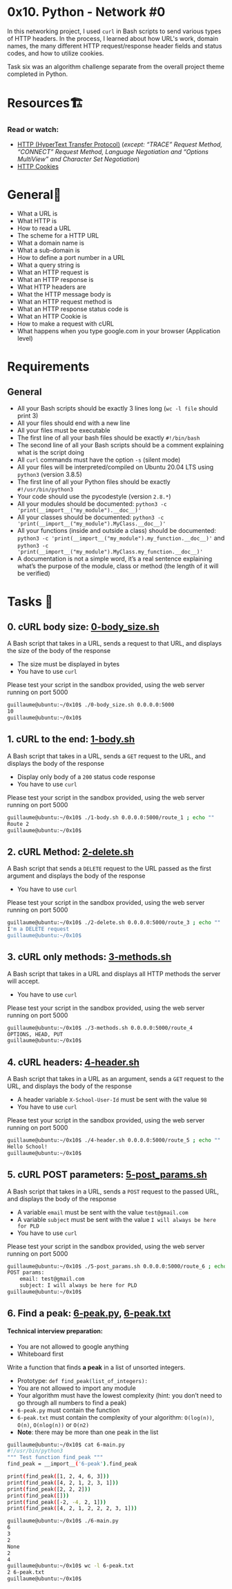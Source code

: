 # 0x10. Python - Network #0
In this networking project, I used `curl` in Bash scripts to send various types of HTTP headers. In the process, I learned about how URL's work, domain names, the many different HTTP request/response header fields and status codes, and how to utilize cookies.

Task six was an algorithm challenge separate from the overall project theme completed in Python.

# Resources🏗️
### Read or watch:
* [HTTP (HyperText Transfer Protocol)](https://www3.ntu.edu.sg/home/ehchua/programming/webprogramming/HTTP_Basics.html) (_except: “TRACE” Request Method, “CONNECT” Request Method, Language Negotiation and “Options MultiView” and Character Set Negotiation_)
* [HTTP Cookies](https://developer.mozilla.org/en-US/docs/Web/HTTP/Cookies)

# General🧵
* What a URL is
* What HTTP is
* How to read a URL
* The scheme for a HTTP URL
* What a domain name is
* What a sub-domain is
* How to define a port number in a URL
* What a query string is
* What an HTTP request is
* What an HTTP response is
* What HTTP headers are
* What the HTTP message body is
* What an HTTP request method is
* What an HTTP response status code is
* What an HTTP Cookie is
* How to make a request with cURL
* What happens when you type google.com in your browser (Application level)

# Requirements
## General
* All your Bash scripts should be exactly 3 lines long (`wc -l file` should print 3)
* All your files should end with a new line
* All your files must be executable
* The first line of all your bash files should be exactly `#!/bin/bash`
* The second line of all your Bash scripts should be a comment explaining what is the script doing
* All `curl` commands must have the option `-s` (silent mode)
* All your files will be interpreted/compiled on Ubuntu 20.04 LTS using `python3` (version 3.8.5)
* The first line of all your Python files should be exactly `#!/usr/bin/python3`
* Your code should use the pycodestyle (version `2.8.*`)
* All your modules should be documented: `python3 -c 'print(__import__("my_module").__doc__)'`
* All your classes should be documented: `python3 -c 'print(__import__("my_module").MyClass.__doc__)'`
* All your functions (inside and outside a class) should be documented:` python3 -c 'print(__import__("my_module").my_function.__doc__)'` and `python3 -c 'print(__import__("my_module").MyClass.my_function.__doc__)'`
* A documentation is not a simple word, it’s a real sentence explaining what’s the purpose of the module, class or method (the length of it will be verified)

# Tasks 📃
## 0. cURL body size: [0-body_size.sh](0-body_size.sh)
A Bash script that takes in a URL, sends a request to that URL, and displays the size of the body of the response
* The size must be displayed in bytes
* You have to use `curl`

Please test your script in the sandbox provided, using the web server running on port 5000
```bash
guillaume@ubuntu:~/0x10$ ./0-body_size.sh 0.0.0.0:5000
10
guillaume@ubuntu:~/0x10$
```

## 1. cURL to the end: [1-body.sh](1-body.sh)
A Bash script that takes in a URL, sends a `GET` request to the URL, and displays the body of the response
* Display only body of a `200` status code response
* You have to use `curl`

Please test your script in the sandbox provided, using the web server running on port 5000
```bash
guillaume@ubuntu:~/0x10$ ./1-body.sh 0.0.0.0:5000/route_1 ; echo ""
Route 2
guillaume@ubuntu:~/0x10$
```

## 2. cURL Method: [2-delete.sh](2-delete.sh)
A Bash script that sends a `DELETE` request to the URL passed as the first argument and displays the body of the response
* You have to use `curl`

Please test your script in the sandbox provided, using the web server running on port 5000
```bash
guillaume@ubuntu:~/0x10$ ./2-delete.sh 0.0.0.0:5000/route_3 ; echo ""
I'm a DELETE request
guillaume@ubuntu:~/0x10$
```

## 3. cURL only methods: [3-methods.sh](3-methods.sh)
A Bash script that takes in a URL and displays all HTTP methods the server will accept.
* You have to use `curl`

Please test your script in the sandbox provided, using the web server running on port 5000
```bash
guillaume@ubuntu:~/0x10$ ./3-methods.sh 0.0.0.0:5000/route_4
OPTIONS, HEAD, PUT
guillaume@ubuntu:~/0x10$
```

## 4. cURL headers: [4-header.sh](4-header.sh)
A Bash script that takes in a URL as an argument, sends a `GET` request to the URL, and displays the body of the response
* A header variable `X-School-User-Id` must be sent with the value `98`
* You have to use `curl`

Please test your script in the sandbox provided, using the web server running on port 5000
```bash
guillaume@ubuntu:~/0x10$ ./4-header.sh 0.0.0.0:5000/route_5 ; echo ""
Hello School!
guillaume@ubuntu:~/0x10$
```

## 5. cURL POST parameters: [5-post_params.sh](5-post_params.sh)
A Bash script that takes in a URL, sends a `POST` request to the passed URL, and displays the body of the response
* A variable `email` must be sent with the value `test@gmail.com`
* A variable `subject` must be sent with the value `I will always be here for PLD`
* You have to use `curl`

Please test your script in the sandbox provided, using the web server running on port 5000
```bash
guillaume@ubuntu:~/0x10$ ./5-post_params.sh 0.0.0.0:5000/route_6 ; echo ""
POST params:
    email: test@gmail.com
    subject: I will always be here for PLD
guillaume@ubuntu:~/0x10$
```

## 6. Find a peak: [6-peak.py](6-peak.py), [6-peak.txt](6-peak.txt)
#### Technical interview preparation:
* You are not allowed to google anything
* Whiteboard first

Write a function that finds **a peak** in a list of unsorted integers.
* Prototype: `def find_peak(list_of_integers):`
* You are not allowed to import any module
* Your algorithm must have the lowest complexity (hint: you don’t need to go through all numbers to find a peak)
* `6-peak.py` must contain the function
* `6-peak.txt` must contain the complexity of your algorithm: `O(log(n))`, `O(n)`, `O(nlog(n))` or `O(n2)`
* **Note**: there may be more than one peak in the list
```bash
guillaume@ubuntu:~/0x10$ cat 6-main.py
#!/usr/bin/python3
""" Test function find_peak """
find_peak = __import__('6-peak').find_peak

print(find_peak([1, 2, 4, 6, 3]))
print(find_peak([4, 2, 1, 2, 3, 1]))
print(find_peak([2, 2, 2]))
print(find_peak([]))
print(find_peak([-2, -4, 2, 1]))
print(find_peak([4, 2, 1, 2, 2, 2, 3, 1]))

guillaume@ubuntu:~/0x10$ ./6-main.py
6
3
2
None
2
4
guillaume@ubuntu:~/0x10$ wc -l 6-peak.txt 
2 6-peak.txt
guillaume@ubuntu:~/0x10$
```


























































